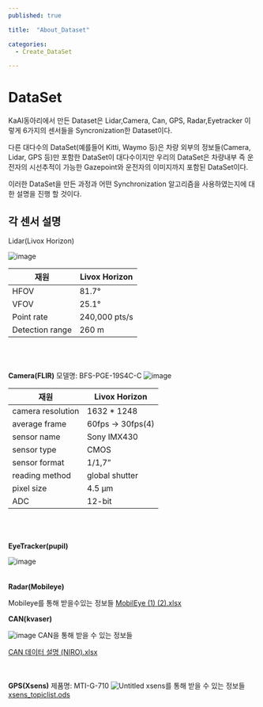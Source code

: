 ```yaml
---
published: true

title:  "About_Dataset"

categories: 
  - Create_DataSet

---
```


# DataSet
KaAI동아리에서 만든 Dataset은 Lidar,Camera, Can, GPS, Radar,Eyetracker 이렇게 6가지의 센서들을 Syncronization한 Dataset이다. 

다른 대다수의 DataSet(예를들어 Kitti, Waymo 등)은 차량 외부의 정보들(Camera, Lidar, GPS 등)만 포함한 DataSet이 대다수이지만 우리의 DataSet은 차량내부 즉 운전자의 시선추적이 가능한 Gazepoint와 운전자의 이미지까지 포함된 DataSet이다.

이러한 DataSet을 만든 과정과 어떤 Synchronization 알고리즘을 사용하였는지에 대한 설명을 진행 할 것이다.

##  각 센서 설명

Lidar(Livox Horizon)

![image](https://github.com/johook/Data-Synchronization/assets/116954375/2ac008b7-39c9-4aa0-9be4-b23a483ef69c)

|재원|Livox Horizon| 
|---|---|
|HFOV|81.7°|
|VFOV|25.1°|
|Point rate|240,000 pts/s|
|Detection range|260 m|

<br><br><br>
**Camera(FLIR)**
모델명: BFS-PGE-19S4C-C
![image](https://github.com/johook/Data-Synchronization/assets/116954375/79fb60e0-1285-4144-a23b-4fc43e4cc231)

|재원|Livox Horizon| 
|---|---|
|camera resolution|1632 * 1248|
|average frame|60fps → 30fps(4)|
|sensor name|Sony IMX430|
|sensor type|CMOS|
|sensor format|1/1,7”|
|reading method|global shutter|
|pixel size|4.5 µm|
|ADC|12-bit|

<br><br><br>
**EyeTracker(pupil)**

![image](https://github.com/johook/Data-Synchronization/assets/116954375/ac8b4970-c372-40b5-a219-882528005816)
<br><br><br>
**Radar(Mobileye)**

Mobileye를 통해 받을수있는 정보들
[MobilEye (1) (2).xlsx](https://github.com/johook/Data-Synchronization/files/11584032/MobilEye.1.2.xlsx)

**CAN(kvaser)**

![image](https://github.com/johook/Data-Synchronization/assets/116954375/bf8e2de7-3b63-4bbc-beba-2c28b5e67115)
CAN을 통해 받을 수 있는 정보들 

[CAN 데이터 설명 (NIRO).xlsx](https://github.com/johook/Data-Synchronization/files/11584038/CAN.NIRO.xlsx)
<br><br><br>

**GPS(Xsens)**
제품명: MTI-G-710
![Untitled](https://github.com/johook/Data-Synchronization/assets/116954375/130d0fa4-7316-447c-a8a7-827f37573ad8)
xsens를 통해 받을 수 있는 정보들 
[xsens_topiclist.ods](https://github.com/johook/Data-Synchronization/files/11584042/xsens_topiclist.ods)


